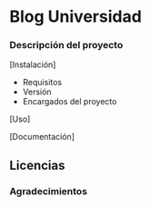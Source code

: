 # Blog Universidad

### Descripción del proyecto

[Instalación]
- Requisitos
- Versión
- Encargados del proyecto

[Uso]

[Documentación]

## Licencias
### Agradecimientos

